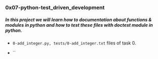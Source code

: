 ### 0x07-python-test_driven_development

##### In this project we will learn how to documentation about __functions & modules__ in python and how to test these files with __doctest module__ in python.

* `0-add_integer.py, tests/0-add_integer.txt` files of task 0.

* ``
